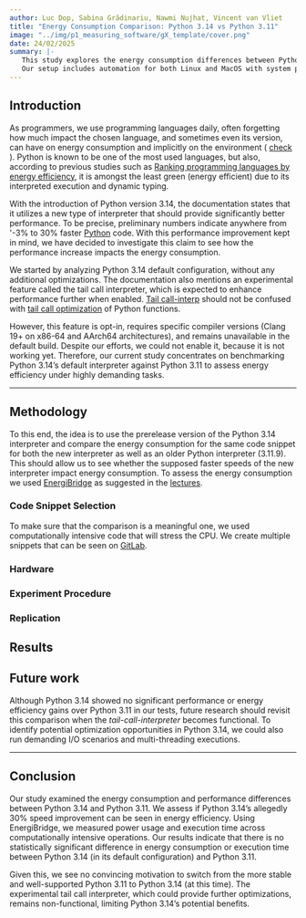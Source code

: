 ```yaml
---
author: Luc Dop, Sabina Grădinariu, Nawmi Nujhat, Vincent van Vliet
title: "Energy Consumption Comparison: Python 3.14 vs Python 3.11"
image: "../img/p1_measuring_software/gX_template/cover.png"
date: 24/02/2025
summary: |-
   This study explores the energy consumption differences between Python 3.14 and Python 3.11, testing the claim that Python 3.14 has a 30% speed improvement over previous versions. We run the same computational tasks in controlled environments and measure power usage, execution time, and overall efficiency. 
   Our setup includes automation for both Linux and MacOS with system parameters that can be tweaked according to the need, ensuring replicability. Future work will involve the  --with-tail-call-interp flag once it is working.
--- 
```

## Introduction
As programmers, we use programming languages daily, often forgetting how much impact the chosen language, and sometimes even its version, can have on energy consumption and implicitly on the environment ( [check]( https://arxiv.org/html/2410.05460v1) ). Python is known to be one of the most used languages, but also, according to previous studies such as [Ranking programming languages by energy efficiency](https://www.sciencedirect.com/science/article/abs/pii/S0167642321000022?via%3Dihub), it is amongst the least green (energy efficient) due to its interpreted execution and dynamic typing.

With the introduction of Python version 3.14, the documentation states that it utilizes a new type of interpreter that should provide significantly better performance. To be precise, preliminary numbers indicate anywhere from '-3% to 30% faster [Python](https://docs.python.org/3.14/whatsnew/3.14.html) code. With this performance improvement kept in mind, we have decided to investigate this claim to see how the performance increase impacts the energy consumption.

We started by analyzing Python 3.14 default configuration, without any additional optimizations. The documentation also mentions an experimental feature called the tail call interpreter, which is expected to enhance performance further when enabled. [Tail call-interp](https://docs.python.org/3.14/using/configure.html#cmdoption-with-tail-call-interp) should not be confused with [tail call optimization](https://en.wikipedia.org/wiki/Tail_call) of Python functions. 

However, this feature is opt-in, requires specific compiler versions (Clang 19+ on x86-64 and AArch64 architectures), and remains unavailable in the default build. Despite our efforts, we could not enable it, because it is not working yet. Therefore, our current study concentrates on benchmarking Python 3.14’s default interpreter against Python 3.11 to assess energy efficiency under highly demanding tasks.

--- 
## Methodology 
To this end, the idea is to use the prerelease version of the Python 3.14 interpreter and compare the energy consumption for the same code snippet for both the new interpreter as well as an older Python interpreter (3.11.9). This should allow us to see whether the supposed faster speeds of the new interpreter impact energy consumption. 
To assess the energy consumption we used [EnergiBridge](https://github.com/tdurieux/EnergiBridge) as suggested in the [lectures](https://luiscruz.github.io/course_sustainableSE/2025/).

### Code Snippet Selection 
To make sure that the comparison is a meaningful one, we used computationally intensive code that will stress the CPU. We create multiple snippets that can be seen on [GitLab](https://github.com/vincentvvliet/sse-project-group-24). 
### Hardware 

### Experiment Procedure 

### Replication

## Results


## Future work 

Although Python 3.14 showed no significant performance or energy efficiency gains over Python 3.11 in our tests, future research should revisit this comparison when the *tail-call-interpreter* becomes functional.
To identify potential optimization opportunities in Python 3.14, we could also run demanding I/O scenarios and multi-threading executions.

---

##  Conclusion 
Our study examined the energy consumption and performance differences between Python 3.14 and Python 3.11. We assess if Python 3.14’s allegedly 30% speed improvement can be seen in energy efficiency. Using EnergiBridge, we measured power usage and execution time across computationally intensive operations.
Our results indicate that there is no statistically significant difference in energy consumption or execution time between Python 3.14 (in its default configuration) and Python 3.11. 

Given this, we see no convincing motivation to switch from the more stable and well-supported Python 3.11 to Python 3.14 (at this time). The experimental tail call interpreter, which could provide further optimizations, remains non-functional, limiting Python 3.14’s potential benefits.

